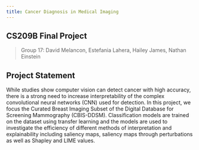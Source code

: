```yaml
---
title: Cancer Diagnosis in Medical Imaging
---
```


## CS209B Final Project

>Group $17$: David Melancon, Estefania Lahera, Hailey James, Nathan Einstein

## Project Statement

While studies show computer vision can detect cancer with high accuracy, there is a strong need to increase interpretability of the complex convolutional neural networks (CNN) used for detection. In this project, we focus the Curated Breast Imaging Subset of the Digital Database for Screening Mammography (CBIS-DDSM). Classification models are trained on the dataset using transfer learning and the models are used to investigate the efficiency of different methods of interpretation and explainability including saliency maps, saliency maps through perturbations as well as Shapley and LIME values.
